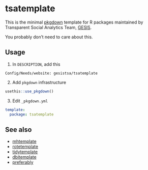 
<!-- README.md is generated from README.Rmd. Please edit that file -->

# tsatemplate

<!-- badges: start -->

<!-- badges: end -->

This is the minimal [pkgdown](https://github.com/r-lib/pkgdown) template
for R packages maintained by Transparent Social Analytics Team,
[GESIS](https://www.gesis.org/home).

You probably don’t need to care about this.

## Usage

1.  In `DESCRIPTION`, add this

<!-- end list -->

    Config/Needs/website: gesistsa/tsatemplate

2.  Add `pkgdown` infrastructure

<!-- end list -->

``` r
usethis::use_pkgdown()
```

3.  Edit `_pkgdown.yml`

<!-- end list -->

``` yaml
template:
  package: tsatemplate
```

## See also

  - [mhtemplate](https://github.com/GESIS-Methods-Hub/mhtemplate)
  - [rotetemplate](https://github.com/ropensci-org/rotemplate)
  - [tidytemplate](https://github.com/tidyverse/tidytemplate)
  - [dbitemplate](https://github.com/r-dbi/dbitemplate)
  - [preferably](https://github.com/amirmasoudabdol/preferably)
